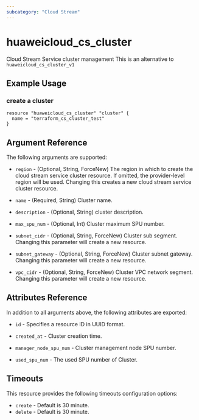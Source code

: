 ```yaml
---
subcategory: "Cloud Stream"
---
```


# huaweicloud_cs_cluster

Cloud Stream Service cluster management
This is an alternative to `huaweicloud_cs_cluster_v1`

## Example Usage

### create a cluster

```hcl
resource "huaweicloud_cs_cluster" "cluster" {
  name = "terraform_cs_cluster_test"
}
```

## Argument Reference

The following arguments are supported:

* `region` - (Optional, String, ForceNew) The region in which to create the cloud stream service cluster resource. If omitted, the provider-level region will be used. Changing this creates a new cloud stream service cluster resource.

* `name` - (Required, String) Cluster name.

* `description` - (Optional, String) cluster description.

* `max_spu_num` - (Optional, Int) Cluster maximum SPU number.

* `subnet_cidr` - (Optional, String, ForceNew) Cluster sub segment. Changing this parameter will create a new resource.

* `subnet_gateway` - (Optional, String, ForceNew) Cluster subnet gateway. Changing this parameter will create a new resource.

* `vpc_cidr` - (Optional, String, ForceNew) Cluster VPC network segment. Changing this parameter will create a new resource.

## Attributes Reference

In addition to all arguments above, the following attributes are exported:

* `id` - Specifies a resource ID in UUID format.

* `created_at` - Cluster creation time.

* `manager_node_spu_num` - Cluster management node SPU number.

* `used_spu_num` - The used SPU number of Cluster.

## Timeouts
This resource provides the following timeouts configuration options:
* `create` - Default is 30 minute.
* `delete` - Default is 30 minute.

